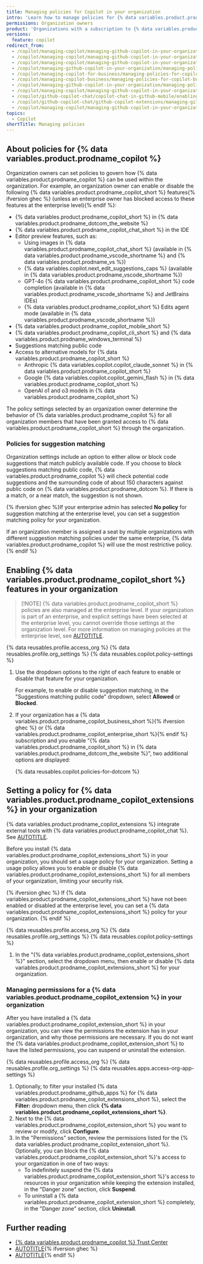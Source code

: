 ```yaml
---
title: Managing policies for Copilot in your organization
intro: 'Learn how to manage policies for {% data variables.product.prodname_copilot %} in your organization.'
permissions: Organization owners
product: 'Organizations with a subscription to {% data variables.product.prodname_copilot_for_business %} or {% data variables.product.prodname_copilot_enterprise %}'
versions:
  feature: copilot
redirect_from:
  - /copilot/managing-copilot/managing-github-copilot-in-your-organization/setting-policies-for-copilot-in-your-organization/managing-policies-for-copilot-in-your-organization
  - /copilot/managing-copilot/managing-github-copilot-in-your-organization/setting-policies-for-copilot-in-your-organization
  - /copilot/managing-copilot/managing-github-copilot-in-your-organization/managing-github-copilot-features-in-your-organization
  - /copilot/managing-github-copilot-in-your-organization/managing-policies-for-copilot-business-in-your-organization
  - /copilot/managing-copilot-for-business/managing-policies-for-copilot-for-business-in-your-organization
  - /copilot/managing-copilot-business/managing-policies-for-copilot-business-in-your-organization
  - /copilot/managing-github-copilot-in-your-organization/managing-policies-and-features-for-copilot-in-your-organization
  - /copilot/managing-copilot/managing-github-copilot-in-your-organization/managing-policies-and-features-for-copilot-in-your-organization
  - /copilot/github-copilot-chat/copilot-chat-in-github-mobile/enabling-github-copilot-chat-for-github-mobile
  - /copilot/github-copilot-chat/github-copilot-extensions/managing-github-copilot-extensions
  - /copilot/managing-copilot/managing-github-copilot-in-your-organization/managing-github-copilot-features-in-your-organization/managing-policies-for-copilot-in-your-organization
topics:
  - Copilot
shortTitle: Managing policies
---
```


## About policies for {% data variables.product.prodname_copilot %}

Organization owners can set policies to govern how {% data variables.product.prodname_copilot %} can be used within the organization. For example, an organization owner can enable or disable the following {% data variables.product.prodname_copilot_short %} features{% ifversion ghec %} (unless an enterprise owner has blocked access to these features at the enterprise level){% endif %}:

* {% data variables.product.prodname_copilot_short %} in {% data variables.product.prodname_dotcom_the_website %}
* {% data variables.product.prodname_copilot_chat_short %} in the IDE
* Editor preview features, such as:
  * Using images in {% data variables.product.prodname_copilot_chat_short %} (available in {% data variables.product.prodname_vscode_shortname %} and {% data variables.product.prodname_vs %})
  * {% data variables.copilot.next_edit_suggestions_caps %} (available in {% data variables.product.prodname_vscode_shortname %})
  * GPT-4o {% data variables.product.prodname_copilot_short %} code completion (available in {% data variables.product.prodname_vscode_shortname %} and JetBrains IDEs)
  * {% data variables.product.prodname_copilot_short %} Edits agent mode (available in {% data variables.product.prodname_vscode_shortname %})
* {% data variables.product.prodname_copilot_mobile_short %}
* {% data variables.product.prodname_copilot_cli_short %} and {% data variables.product.prodname_windows_terminal %}
* Suggestions matching public code
* Access to alternative models for {% data variables.product.prodname_copilot_short %}
  * Anthropic {% data variables.copilot.copilot_claude_sonnet %} in {% data variables.product.prodname_copilot_short %}
  * Google {% data variables.copilot.copilot_gemini_flash %} in {% data variables.product.prodname_copilot_short %}
  * OpenAI o1 and o3 models in {% data variables.product.prodname_copilot_short %}

The policy settings selected by an organization owner determine the behavior of {% data variables.product.prodname_copilot %} for all organization members that have been granted access to {% data variables.product.prodname_copilot_short %} through the organization.

### Policies for suggestion matching

Organization settings include an option to either allow or block code suggestions that match publicly available code. If you choose to block suggestions matching public code, {% data variables.product.prodname_copilot %} will check potential code suggestions and the surrounding code of about 150 characters against public code on {% data variables.product.prodname_dotcom %}. If there is a match, or a near match, the suggestion is not shown.

{% ifversion ghec %}If your enterprise admin has selected **No policy** for suggestion matching at the enterprise level, you can set a suggestion matching policy for your organization.

If an organization member is assigned a seat by multiple organizations with different suggestion matching policies under the same enterprise, {% data variables.product.prodname_copilot %} will use the most restrictive policy.{% endif %}

## Enabling {% data variables.product.prodname_copilot_short %} features in your organization

>[!NOTE] {% data variables.product.prodname_copilot_short %} policies are also managed at the enterprise level. If your organization is part of an enterprise, and explicit settings have been selected at the enterprise level, you cannot override those settings at the organization level.  For more information on managing policies at the enterprise level, see [AUTOTITLE](/enterprise-cloud@latest/copilot/managing-copilot/managing-copilot-for-your-enterprise/managing-policies-and-features-for-copilot-in-your-enterprise).

{% data reusables.profile.access_org %}
{% data reusables.profile.org_settings %}
{% data reusables.copilot.policy-settings %}
1. Use the dropdown options to the right of each feature to enable or disable that feature for your organization.

   For example, to enable or disable suggestion matching, in the "Suggestions matching public code" dropdown, select **Allowed** or **Blocked**.

1. If your organization has a {% data variables.product.prodname_copilot_business_short %}{% ifversion ghec %} or {% data variables.product.prodname_copilot_enterprise_short %}{% endif %} subscription and you enable "{% data variables.product.prodname_copilot_short %} in {% data variables.product.prodname_dotcom_the_website %}", two additional options are displayed:

    {% data reusables.copilot.policies-for-dotcom %}

## Setting a policy for {% data variables.product.prodname_copilot_extensions %} in your organization

{% data variables.product.prodname_copilot_extensions %} integrate external tools with {% data variables.product.prodname_copilot_chat %}. See [AUTOTITLE](/copilot/using-github-copilot/using-extensions-to-integrate-external-tools-with-copilot-chat).

Before you install {% data variables.product.prodname_copilot_extensions_short %} in your organization, you should set a usage policy for your organization. Setting a usage policy allows you to enable or disable {% data variables.product.prodname_copilot_extensions_short %} for all members of your organization, limiting your security risk.

{% ifversion ghec %}
If {% data variables.product.prodname_copilot_extensions_short %} have not been enabled or disabled at the enterprise level, you can set a {% data variables.product.prodname_copilot_extensions_short %} policy for your organization.
{% endif %}

{% data reusables.profile.access_org %}
{% data reusables.profile.org_settings %}
{% data reusables.copilot.policy-settings %}
1. In the "{% data variables.product.prodname_copilot_extensions_short %}" section, select the dropdown menu, then enable or disable {% data variables.product.prodname_copilot_extensions_short %} for your organization.

### Managing permissions for a {% data variables.product.prodname_copilot_extension %} in your organization

After you have installed a {% data variables.product.prodname_copilot_extension_short %} in your organization, you can view the permissions the extension has in your organization, and why those permissions are necessary. If you do not want the {% data variables.product.prodname_copilot_extension_short %} to have the listed permissions, you can suspend or uninstall the extension.

{% data reusables.profile.access_org %}
{% data reusables.profile.org_settings %}
{% data reusables.apps.access-org-app-settings %}
1. Optionally, to filter your installed {% data variables.product.prodname_github_apps %} for {% data variables.product.prodname_copilot_extensions_short %}, select the **Filter:** dropdown menu, then click **{% data variables.product.prodname_copilot_extensions_short %}**.
1. Next to the {% data variables.product.prodname_copilot_extension_short %} you want to review or modify, click **Configure**.
1. In the "Permissions" section, review the permissions listed for the {% data variables.product.prodname_copilot_extension_short %}. Optionally, you can block the {% data variables.product.prodname_copilot_extension_short %}'s access to your organization in one of two ways:
    * To indefinitely suspend the {% data variables.product.prodname_copilot_extension_short %}'s access to resources in your organization while keeping the extension installed, in the "Danger zone" section, click **Suspend**.
    * To uninstall a {% data variables.product.prodname_copilot_extension_short %} completely, in the "Danger zone" section, click **Uninstall**.

## Further reading

* [{% data variables.product.prodname_copilot %} Trust Center](https://resources.github.com/copilot-trust-center)
* [AUTOTITLE](/copilot/using-github-copilot/finding-public-code-that-matches-github-copilot-suggestions){% ifversion ghec %}
* [AUTOTITLE](/copilot/setting-up-github-copilot/setting-up-github-copilot-for-your-enterprise){% endif %}
